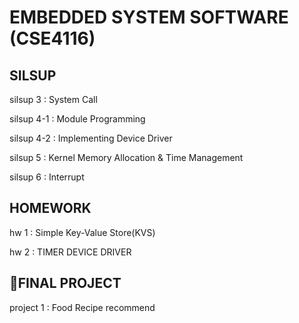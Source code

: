 # EMBEDDED SYSTEM SOFTWARE (CSE4116)

## SILSUP

silsup 3   :  System Call

silsup 4-1 :  Module Programming

silsup 4-2 :  Implementing Device Driver

silsup 5   :  Kernel Memory Allocation & Time Management

silsup 6   :  Interrupt

## HOMEWORK

hw 1 : Simple Key-Value Store(KVS)

hw 2 : TIMER DEVICE DRIVER

## FINAL PROJECT

project 1 : Food Recipe recommend
